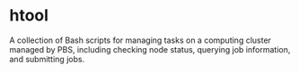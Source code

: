 # htool
A collection of Bash scripts for managing tasks on a computing cluster managed by PBS, including checking node status, querying job information, and submitting jobs.

